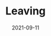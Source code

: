 ---
layout: post
title: "Leaving"
date: 2021-09-11
img: "https://photos.lifeclips.org/images/leaving.png"
alt: "How did your relationship last this long? We held hands."
---